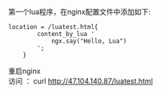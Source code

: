
第一个lua程序，在nginx配置文件中添加如下:
```
location = /luatest.html{
		content_by_lua '
			ngx.say("Hello, Lua")
		';
	}
```
重启nginx
<br>
访问 ： 
curl http://47.104.140.87/luatest.html


